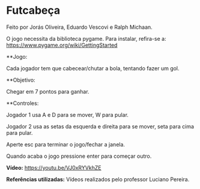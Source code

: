 # Futcabeça 

Feito por Jorás Oliveira, Eduardo Vescovi e Ralph Michaan.

O jogo necessita da biblioteca pygame. Para instalar, refira-se a: https://www.pygame.org/wiki/GettingStarted

**Jogo:

Cada jogador tem que cabecear/chutar a bola, tentando fazer um gol.

**Objetivo:

Chegar em 7 pontos para ganhar.

**Controles:

Jogador 1 usa A e D para se mover, W para pular.

Jogador 2 usa as setas da esquerda e direita para se mover, seta para cima para pular.


Aperte esc para terminar o jogo/fechar a janela.

Quando acaba o jogo pressione enter para começar outro.

**Vídeo:** https://youtu.be/VJ0xRYVkhZE

**Referências utilizadas:** Vídeos realizados pelo professor Luciano Pereira.
